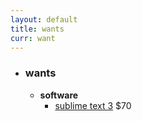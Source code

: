 ```yaml
---
layout: default
title: wants
curr: want
---
```

* ### wants ###
  * **software**
    * [sublime text 3](https://www.sublimetext.com/buy) $70
